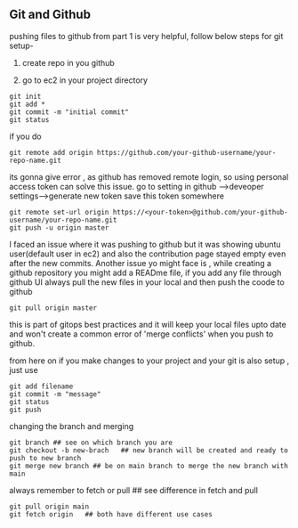 ## Git and Github

pushing files to github from part 1 is very helpful, follow below steps for git setup-

1. create repo in you github

2. go to ec2 in your project directory

```
git init
git add *
git commit -m "initial commit"
git status
```

if you do 
```
git remote add origin https://github.com/your-github-username/your-repo-name.git
```
its gonna give error , as github has removed remote login, so using personal access token can solve this issue.
go to setting in github -->deveoper settings-->generate new token
save this token somewhere

```
git remote set-url origin https://<your-token>@github.com/your-github-username/your-repo-name.git
git push -u origin master
```

I faced an issue where it was pushing to github but it was showing ubuntu user(default user in ec2) and also the contribution page stayed empty even after the new commits.
Another issue yo might face is , while creating a github repository you might add a READme file, if you add any file through github UI always pull the new files in your local and then push the coode to github
```
git pull origin master
```
this is part of gitops best practices and it will keep your local files upto date and won't create a common error of 'merge conflicts' when you push to github. 

from here on if you make changes to your project and your git is also setup , just use 

```
git add filename
git commit -m "message"
git status
git push
```

changing the branch and merging

```
git branch ## see on which branch you are
git checkout -b new-brach   ## new branch will be created and ready to push to new branch
git merge new branch ## be on main branch to merge the new branch with main
```

always remember to fetch or pull ## see difference in fetch and pull
```
git pull origin main
git fetch origin   ## both have different use cases
```
